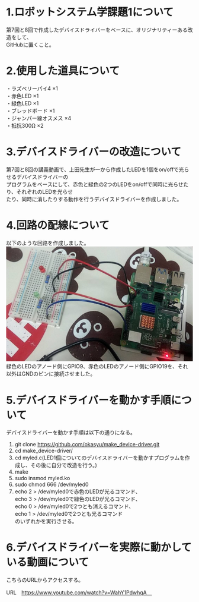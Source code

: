 # 1.ロボットシステム学課題1について
第7回と8回で作成したデバイスドライバーをベースに、オリジナリティーある改造をして、<br>
GitHubに置くこと。

# 2.使用した道具について
・ラズベリーパイ4 ×1 <br>
・赤色LED ×1 <br>
・緑色LED ×1 <br>
・ブレッドボード ×1 <br>
・ジャンパー線オスメス ×4 <br>
・抵抗300Ω ×2 

# 3.デバイスドライバーの改造について
第7回と8回の講義動画で、上田先生が一から作成したLEDを1個をon/offで光らせるデバイスドライバーの<br>
プログラムをベースにして、赤色と緑色の2つのLEDをon/offで同時に光らせたり、それぞれのLEDを光らせ<br>
たり、同時に消したりする動作を行うデバイスドライバーを作成しました。

# 4.回路の配線について
以下のような回路を作成しました。<br>
![画像名](https://github.com/okasyu/test/blob/main/%E5%86%99%E7%9C%9F2.jpg)<br>
緑色のLEDのアノード側にGPIO9、赤色のLEDのアノード側にGPIO19を、それ以外はGNDのピンに接続させました。

# 5.デバイスドライバーを動かす手順について 
デバイスドライバーを動かす手順は以下の通りになる。<br>
1. git clone https://github.com/okasyu/make_device-driver.git  <br>
2. cd make_device-driver/ <br> 
3. cd myled.c(LED1個についてのデバイスドライバーを動かすプログラムを作成し、その後に自分で改造を行う。)<br>
4. make <br>
5. sudo insmod myled.ko <br>
6. sudo chmod 666 /dev/myled0 <br>
7. echo 2 > /dev/myled0で赤色のLEDが光るコマンド、<br>echo 3 > /dev/myled0で緑色のLEDが光るコマンド、 <br>
    echo 0 > /dev/myled0で2つとも消えるコマンド、  <br>
    echo 1 > /dev/myled0で2つとも光るコマンド <br>
    のいずれかを実行させる。
  
# 6.デバイスドライバーを実際に動かしている動画について
こちらのURLからアクセスする。

URL　https://www.youtube.com/watch?v=WahY1PdwhqA　
 





